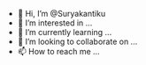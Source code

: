 - 👋 Hi, I’m @Suryakantiku
- 👀 I’m interested in ...
- 🌱 I’m currently learning ...
- 💞️ I’m looking to collaborate on ...
- 📫 How to reach me ...

<!---
Suryakantiku/Suryakantiku is a ✨ special ✨ repository because its `README.md` (this file) appears on your GitHub profile.
You can click the Preview link to take a look at your changes.
--->
